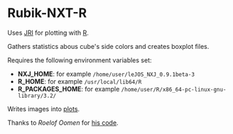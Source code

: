 Rubik-NXT-R
===========

Uses [JRI](https://rforge.net/JRI/) for plotting with [R](https://www.r-project.org/).


Gathers statistics abous cube's side colors and creates boxplot files.

Requires the following environment variables set: 
- **NXJ_HOME**: for example `/home/user/leJOS_NXJ_0.9.1beta-3`
- **R_HOME**: for example `/usr/local/lib64/R`
- **R_PACKAGES_HOME**: for example `/home/user/R/x86_64-pc-linux-gnu-library/3.2/`

Writes images into [plots](/plots).

Thanks to _Roelof Oomen_ for [his code](/nxt-r/src/main/scala/rinterface/RInterface.scala).
